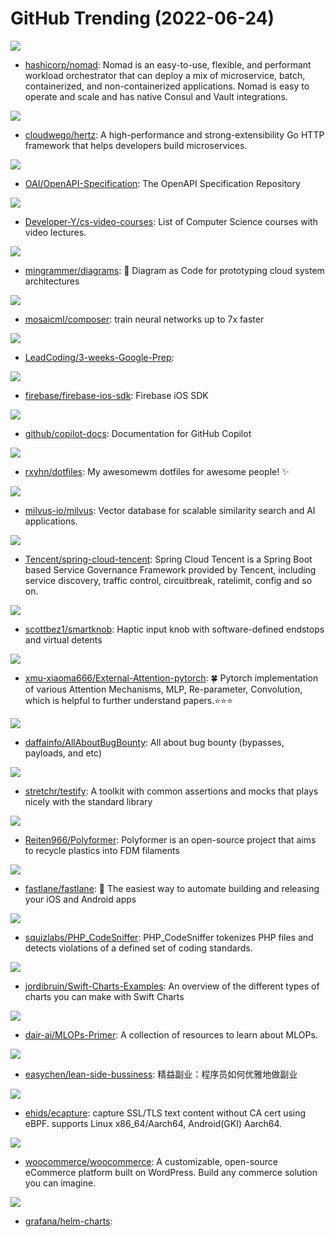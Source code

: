 # GitHub Trending (2022-06-24)

![](https://img.shields.io/badge/Go-New%20175-green?style=flat-square&logo=appveyor)
- [hashicorp/nomad](https://github.com/hashicorp/nomad): Nomad is an easy-to-use, flexible, and performant workload orchestrator that can deploy a mix of microservice, batch, containerized, and non-containerized applications. Nomad is easy to operate and scale and has native Consul and Vault integrations.

![](https://img.shields.io/badge/Go-New%20118-green?style=flat-square&logo=appveyor)
- [cloudwego/hertz](https://github.com/cloudwego/hertz): A high-performance and strong-extensibility Go HTTP framework that helps developers build microservices.

![](https://img.shields.io/badge/JavaScript-New%2071-green?style=flat-square&logo=appveyor)
- [OAI/OpenAPI-Specification](https://github.com/OAI/OpenAPI-Specification): The OpenAPI Specification Repository

![](https://img.shields.io/badge/none-New%2093-green?style=flat-square&logo=appveyor)
- [Developer-Y/cs-video-courses](https://github.com/Developer-Y/cs-video-courses): List of Computer Science courses with video lectures.

![](https://img.shields.io/badge/Python-New%20774-green?style=flat-square&logo=appveyor)
- [mingrammer/diagrams](https://github.com/mingrammer/diagrams): 🎨 Diagram as Code for prototyping cloud system architectures

![](https://img.shields.io/badge/Python-New%2070-green?style=flat-square&logo=appveyor)
- [mosaicml/composer](https://github.com/mosaicml/composer): train neural networks up to 7x faster

![](https://img.shields.io/badge/C%2B%2B-New%2078-green?style=flat-square&logo=appveyor)
- [LeadCoding/3-weeks-Google-Prep](https://github.com/LeadCoding/3-weeks-Google-Prep): 

![](https://img.shields.io/badge/Objective-C-New%2035-green?style=flat-square&logo=appveyor)
- [firebase/firebase-ios-sdk](https://github.com/firebase/firebase-ios-sdk): Firebase iOS SDK

![](https://img.shields.io/badge/Python-New%20124-green?style=flat-square&logo=appveyor)
- [github/copilot-docs](https://github.com/github/copilot-docs): Documentation for GitHub Copilot

![](https://img.shields.io/badge/CSS-New%20102-green?style=flat-square&logo=appveyor)
- [rxyhn/dotfiles](https://github.com/rxyhn/dotfiles): My awesomewm dotfiles for awesome people! ✨

![](https://img.shields.io/badge/Go-New%20118-green?style=flat-square&logo=appveyor)
- [milvus-io/milvus](https://github.com/milvus-io/milvus): Vector database for scalable similarity search and AI applications.

![](https://img.shields.io/badge/Java-New%2081-green?style=flat-square&logo=appveyor)
- [Tencent/spring-cloud-tencent](https://github.com/Tencent/spring-cloud-tencent): Spring Cloud Tencent is a Spring Boot based Service Governance Framework provided by Tencent, including service discovery, traffic control, circuitbreak, ratelimit, config and so on.

![](https://img.shields.io/badge/C%2B%2B-New%2088-green?style=flat-square&logo=appveyor)
- [scottbez1/smartknob](https://github.com/scottbez1/smartknob): Haptic input knob with software-defined endstops and virtual detents

![](https://img.shields.io/badge/Python-New%2026-green?style=flat-square&logo=appveyor)
- [xmu-xiaoma666/External-Attention-pytorch](https://github.com/xmu-xiaoma666/External-Attention-pytorch): 🍀 Pytorch implementation of various Attention Mechanisms, MLP, Re-parameter, Convolution, which is helpful to further understand papers.⭐⭐⭐

![](https://img.shields.io/badge/none-New%2043-green?style=flat-square&logo=appveyor)
- [daffainfo/AllAboutBugBounty](https://github.com/daffainfo/AllAboutBugBounty): All about bug bounty (bypasses, payloads, and etc)

![](https://img.shields.io/badge/Go-New%2035-green?style=flat-square&logo=appveyor)
- [stretchr/testify](https://github.com/stretchr/testify): A toolkit with common assertions and mocks that plays nicely with the standard library

![](https://img.shields.io/badge/G-code-New%2051-green?style=flat-square&logo=appveyor)
- [Reiten966/Polyformer](https://github.com/Reiten966/Polyformer): Polyformer is an open-source project that aims to recycle plastics into FDM filaments

![](https://img.shields.io/badge/Ruby-New%20148-green?style=flat-square&logo=appveyor)
- [fastlane/fastlane](https://github.com/fastlane/fastlane): 🚀 The easiest way to automate building and releasing your iOS and Android apps

![](https://img.shields.io/badge/PHP-New%2015-green?style=flat-square&logo=appveyor)
- [squizlabs/PHP_CodeSniffer](https://github.com/squizlabs/PHP_CodeSniffer): PHP_CodeSniffer tokenizes PHP files and detects violations of a defined set of coding standards.

![](https://img.shields.io/badge/Swift-New%20163-green?style=flat-square&logo=appveyor)
- [jordibruin/Swift-Charts-Examples](https://github.com/jordibruin/Swift-Charts-Examples): An overview of the different types of charts you can make with Swift Charts

![](https://img.shields.io/badge/none-New%20215-green?style=flat-square&logo=appveyor)
- [dair-ai/MLOPs-Primer](https://github.com/dair-ai/MLOPs-Primer): A collection of resources to learn about MLOPs.

![](https://img.shields.io/badge/none-New%20140-green?style=flat-square&logo=appveyor)
- [easychen/lean-side-bussiness](https://github.com/easychen/lean-side-bussiness): 精益副业：程序员如何优雅地做副业

![](https://img.shields.io/badge/C-New%2033-green?style=flat-square&logo=appveyor)
- [ehids/ecapture](https://github.com/ehids/ecapture): capture SSL/TLS text content without CA cert using eBPF. supports Linux x86_64/Aarch64, Android(GKI) Aarch64.

![](https://img.shields.io/badge/PHP-New%2040-green?style=flat-square&logo=appveyor)
- [woocommerce/woocommerce](https://github.com/woocommerce/woocommerce): A customizable, open-source eCommerce platform built on WordPress. Build any commerce solution you can imagine.

![](https://img.shields.io/badge/Smarty-New%2010-green?style=flat-square&logo=appveyor)
- [grafana/helm-charts](https://github.com/grafana/helm-charts): 

